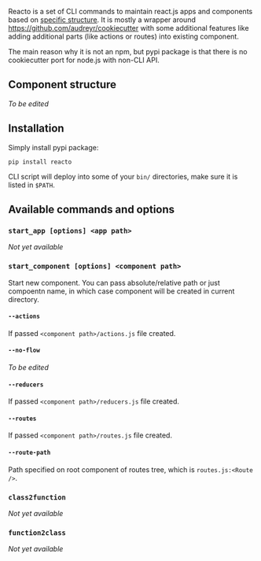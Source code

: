 Reacto is a set of CLI commands to maintain react.js apps and components based on [specific structure](#component-structure). It is mostly a wrapper around https://github.com/audreyr/cookiecutter with some additional features like adding additional parts (like actions or routes) into existing component.

The main reason why it is not an npm, but pypi package is that there is no cookiecutter port for node.js with non-CLI API.

## Component structure
*To be edited*

## Installation
Simply install pypi package:
```shell
pip install reacto
```

CLI script will deploy into some of your `bin/` directories, make sure it is listed in `$PATH`.

## Available commands and options

### `start_app [options] <app path>`
*Not yet available*

### `start_component [options] <component path>`
Start new component. You can pass absolute/relative path or just compoentn name, in which case component will be created in current directory.

#### `--actions`
If passed `<component path>/actions.js` file created.

#### `--no-flow`
*To be edited*

#### `--reducers`
If passed `<component path>/reducers.js` file created.

#### `--routes`
If passed `<component path>/routes.js` file created.

#### `--route-path`
Path specified on root component of routes tree, which is `routes.js:<Route />`.

### `class2function`
*Not yet available*

### `function2class`
*Not yet available*
